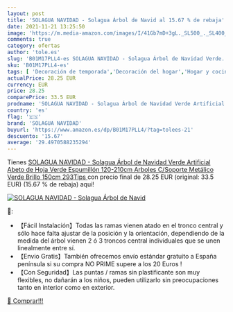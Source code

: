 ```yaml
---
layout: post
title: 'SOLAGUA NAVIDAD - Solagua Árbol de Navid al 15.67 % de rebaja'
date: 2021-11-21 13:25:50
image: 'https://m.media-amazon.com/images/I/41Gb7mD+3gL._SL500_._SL400_.jpg'
comments: true
category: ofertas
author: 'tole.es'
slug: 'B01M17PLL4-es SOLAGUA NAVIDAD - Solagua Árbol de Navidad Verde...'
sku: 'B01M17PLL4-es'
tags: [ 'Decoración de temporada','Decoración del hogar','Hogar y cocina','navidad','solagua navidad','Árboles de navidad', ]
actualPrice: 28.25 EUR
currency: EUR
price: 28.25
comparePrice: 33.5 EUR
prodname: 'SOLAGUA NAVIDAD - Solagua Árbol de Navidad Verde Artificial Abeto de Hoja Verde Espumillón 120-210cm Arboles C/Soporte Metálico  Verde Brillo  150cm 293Tips '
country: 'es'
flag: '🇪🇸'
brand: 'SOLAGUA NAVIDAD'
buyurl: 'https://www.amazon.es/dp/B01M17PLL4/?tag=tolees-21'
descuento: '15.67'
average: '29.4970588235294'
---
```


Tienes [SOLAGUA NAVIDAD - Solagua Árbol de Navidad Verde Artificial Abeto de Hoja Verde Espumillón 120-210cm Arboles C/Soporte Metálico  Verde Brillo  150cm 293Tips ](https://www.amazon.es/dp/B01M17PLL4/?tag=tolees-21) con precio final de  28.25 EUR (original: 33.5 EUR) (15.67 %  de rebaja) aqui!

[![SOLAGUA NAVIDAD - Solagua Árbol de Navid](https://m.media-amazon.com/images/I/41Gb7mD+3gL._SL500_._SL400_.jpg)](https://www.amazon.es/dp/B01M17PLL4/?tag=tolees-21)

🔎:

- 【Fácil Instalación】Todas las ramas vienen atado en el tronco central y sólo hace falta ajustar de la posición y la orientación, dependiendo de la medida del árbol vienen 2 ó 3 troncos central individuales que se unen linealmente entre sí.
- 【Envio Gratis】También ofrecemos envío estándar gratuito a España península si su compra NO PRIME supere a los 20 Euros !
- 【Con Seguridad】Las puntas / ramas sin plastificante son muy flexibles, no dañarán a los niños, pueden utilizarlo sin preocupaciones tanto en interior como en exterior.

[🛒 Comprar!!!](https://www.amazon.es/dp/B01M17PLL4/?tag=tolees-21)
